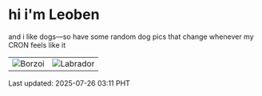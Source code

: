 # hi i'm Leoben

and i like dogs—so have some random dog pics that change whenever my CRON feels like it

|  |  |
|--------|----------|
| ![Borzoi](https://random-dog-vercel.vercel.app/api/random-borzoi?v=1753470665) | ![Labrador](https://random-dog-vercel.vercel.app/api/random-labrador?v=1753470665) |

Last updated: 2025-07-26 03:11 PHT
